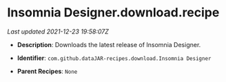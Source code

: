 # Insomnia Designer.download.recipe

_Last updated 2021-12-23 19:58:07Z_

- **Description**: Downloads the latest release of Insomnia Designer.

- **Identifier**: `com.github.dataJAR-recipes.download.Insomnia Designer`

- **Parent Recipes**: `None`